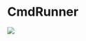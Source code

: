 # CmdRunner
![](https://res.cloudinary.com/delphican/image/upload/v1547581367/2019-01-15_22-40-34_b5wusj.png)
